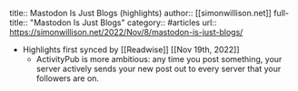 title:: Mastodon Is Just Blogs (highlights)
author:: [[simonwillison.net]]
full-title:: "Mastodon Is Just Blogs"
category:: #articles
url:: https://simonwillison.net/2022/Nov/8/mastodon-is-just-blogs/

- Highlights first synced by [[Readwise]] [[Nov 19th, 2022]]
	- ActivityPub is more ambitious: any time you post something, your server actively sends your new post out to every server that your followers are on.